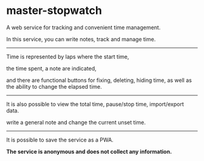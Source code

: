 # master-stopwatch

A web service for tracking and convenient time management.

In this service, you can write notes, track and manage time.

---

Time is represented by laps where the start time,

the time spent, a note are indicated,

and there are functional buttons for fixing, deleting, hiding time, as well as the ability to change the elapsed time.

---

It is also possible to view the total time, pause/stop time, import/export data.

write a general note and change the current unset time.

---

It is possible to save the service as a PWA.

**The service is anonymous and does not collect any information.**
